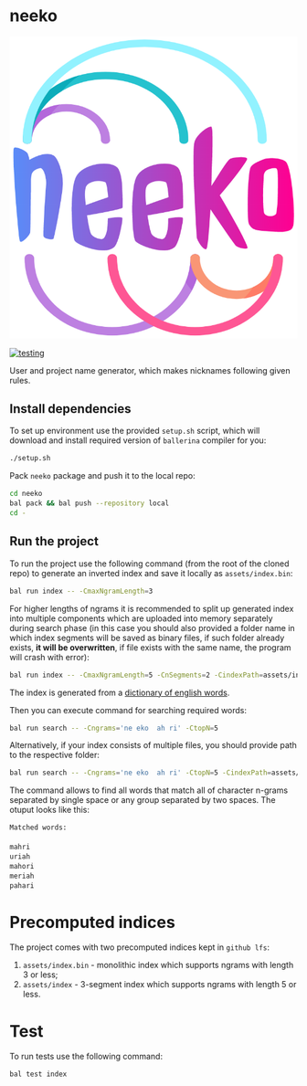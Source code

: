 # neeko

<p align="center">
    <img src="assets/image/logo.png"/>
</p>

[![testing](https://github.com/zeionara/neeko/actions/workflows/test.yml/badge.svg)](https://github.com/zeionara/neeko/actions/workflows/test.yml)

User and project name generator, which makes nicknames following given rules.

## Install dependencies

To set up environment use the provided `setup.sh` script, which will download and install required version of `ballerina` compiler for you:

```sh
./setup.sh
```

Pack `neeko` package and push it to the local repo:

```sh
cd neeko
bal pack && bal push --repository local
cd -
```

## Run the project

To run the project use the following command (from the root of the cloned repo) to generate an inverted index and save it locally as `assets/index.bin`:

```sh
bal run index -- -CmaxNgramLength=3
```

For higher lengths of ngrams it is recommended to split up generated index into multiple components which are uploaded into memory separately during search phase (in this case you should also provided a folder name in which index segments will be saved as binary files, if such folder already exists, **it will be overwritten**, if file exists with the same name, the program will crash with error):

```sh
bal run index -- -CmaxNgramLength=5 -CnSegments=2 -CindexPath=assets/index
```

The index is generated from a [dictionary of english words](https://github.com/dwyl/english-words/blob/master/words_alpha.txt).  

Then you can execute command for searching required words:

```sh
bal run search -- -Cngrams='ne eko  ah ri' -CtopN=5
```

Alternatively, if your index consists of multiple files, you should provide path to the respective folder:

```sh
bal run search -- -Cngrams='ne eko  ah ri' -CtopN=5 -CindexPath=assets/index
```

The command allows to find all words that match all of character n-grams separated by single space or any group separated by two spaces. The otuput looks like this:

```sh
Matched words:

mahri
uriah
mahori
meriah
pahari
```

# Precomputed indices

The project comes with two precomputed indices kept in `github lfs`:  

1. `assets/index.bin` - monolithic index which supports ngrams with length 3 or less;
1. `assets/index` - 3-segment index which supports ngrams with length 5 or less.

# Test

To run tests use the following command:

```sh
bal test index
```
